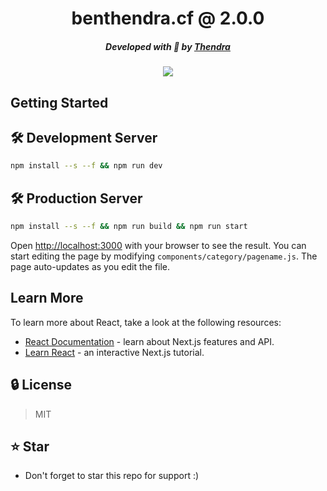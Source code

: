 <div align="center">
    <h1>benthendra.cf @ 2.0.0</h1>
    <h5>Developed with 💚 by <a href="https://benthendra.cfz">Thendra</a></h5>
    <img src="https://cdn.discordapp.com/attachments/1066145559171301377/1077674186526425248/indir_1.jpg">
</div>

## Getting Started

## 🛠 Development Server

```bash
npm install --s --f && npm run dev
```
## 🛠 Production Server
```bash
npm install --s --f && npm run build && npm run start
```
Open [http://localhost:3000](http://localhost:3000) with your browser to see the result.
You can start editing the page by modifying `components/category/pagename.js`. The page auto-updates as you edit the file.


## Learn More

To learn more about React, take a look at the following resources:

- [React Documentation](https://reactjs.org/docs/getting-started.html) - learn about Next.js features and API.
- [Learn React](https://reactjs.org/docs/getting-started.html#learn-react) - an interactive Next.js tutorial.

## 🔒 License
> MIT

## ⭐ Star
 - Don't forget to star this repo for support :)
